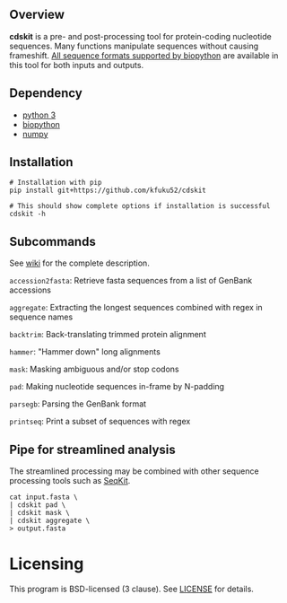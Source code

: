 ## Overview

**cdskit** is a pre- and post-processing tool for protein-coding nucleotide sequences. Many functions manipulate sequences without causing frameshift. [All sequence formats supported by biopython](https://biopython.org/wiki/SeqIO) are available in this tool for both inputs and outputs.

## Dependency
* [python 3](https://www.python.org/)
* [biopython](https://biopython.org/)
* [numpy](http://www.numpy.org/)

## Installation
```
# Installation with pip
pip install git+https://github.com/kfuku52/cdskit

# This should show complete options if installation is successful
cdskit -h 
```

## Subcommands
See [wiki](https://github.com/kfuku52/cdskit/wiki) for the complete description.

`accession2fasta`: Retrieve fasta sequences from a list of GenBank accessions

`aggregate`: Extracting the longest sequences combined with regex in sequence names

`backtrim`: Back-translating trimmed protein alignment

`hammer`: "Hammer down" long alignments

`mask`: Masking ambiguous and/or stop codons

`pad`: Making nucleotide sequences in-frame by N-padding

`parsegb`: Parsing the GenBank format

`printseq`: Print a subset of sequences with regex

## Pipe for streamlined analysis
The streamlined processing may be combined with other sequence processing tools such as [SeqKit](https://bioinf.shenwei.me/seqkit/).
```
cat input.fasta \
| cdskit pad \
| cdskit mask \
| cdskit aggregate \
> output.fasta
```

# Licensing
This program is BSD-licensed (3 clause). See [LICENSE](LICENSE) for details.

